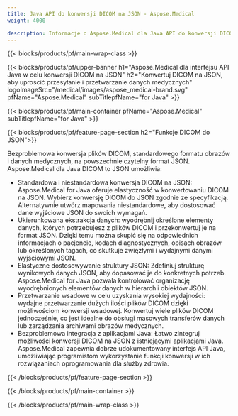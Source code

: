 ```yaml
---
title: Java API do konwersji DICOM na JSON - Aspose.Medical
weight: 4000

description: Informacje o Aspose.Medical dla Java API do konwersji DICOM na JSON
---
```


{{< blocks/products/pf/main-wrap-class >}}

{{< blocks/products/pf/upper-banner h1="Aspose.Medical dla interfejsu API Java w celu konwersji DICOM na JSON" h2="Konwertuj DICOM na JSON, aby uprościć przesyłanie i przetwarzanie danych medycznych" logoImageSrc="/medical/images/aspose_medical-brand.svg" pfName="Aspose.Medical" subTitlepfName="for Java" >}}

{{< blocks/products/pf/main-container pfName="Aspose.Medical" subTitlepfName="for Java" >}}

{{< blocks/products/pf/feature-page-section h2="Funkcje DICOM do JSON">}}

<p>Bezproblemowa konwersja plików DICOM, standardowego formatu obrazów i danych medycznych, na powszechnie czytelny format JSON. Aspose.Medical dla Java DICOM to JSON umożliwia:</p>

<ul>
<li>Standardowa i niestandardowa konwersja DICOM na JSON: Aspose.Medical for Java oferuje elastyczność w konwertowaniu DICOM na JSON. Wybierz konwersję DICOM do JSON zgodnie ze specyfikacją. Alternatywnie utwórz mapowania niestandardowe, aby dostosować dane wyjściowe JSON do swoich wymagań.</li>
<li>Ukierunkowana ekstrakcja danych: wyodrębnij określone elementy danych, których potrzebujesz z plików DICOM i przekonwertuj je na format JSON. Dzięki temu można skupić się na odpowiednich informacjach o pacjencie, kodach diagnostycznych, opisach obrazów lub określonych tagach, co skutkuje zwięzłymi i wydajnymi danymi wyjściowymi JSON.</li>
<li>Elastyczne dostosowywanie struktury JSON: Zdefiniuj strukturę wynikowych danych JSON, aby dopasować je do konkretnych potrzeb. Aspose.Medical for Java pozwala kontrolować organizację wyodrębnionych elementów danych w hierarchii obiektów JSON.</li>
<li>Przetwarzanie wsadowe w celu uzyskania wysokiej wydajności: wydajne przetwarzanie dużych ilości plików DICOM dzięki możliwościom konwersji wsadowej. Konwertuj wiele plików DICOM jednocześnie, co jest idealne do obsługi masowych transferów danych lub zarządzania archiwami obrazów medycznych.</li>
<li>Bezproblemowa integracja z aplikacjami Java: Łatwo zintegruj możliwości konwersji DICOM na JSON z istniejącymi aplikacjami Java.  Aspose.Medical zapewnia dobrze udokumentowany interfejs API Java, umożliwiając programistom wykorzystanie funkcji konwersji w ich rozwiązaniach oprogramowania dla służby zdrowia.</li>
</ul>

{{< /blocks/products/pf/feature-page-section >}}

{{< /blocks/products/pf/main-container >}}

{{< /blocks/products/pf/main-wrap-class >}}